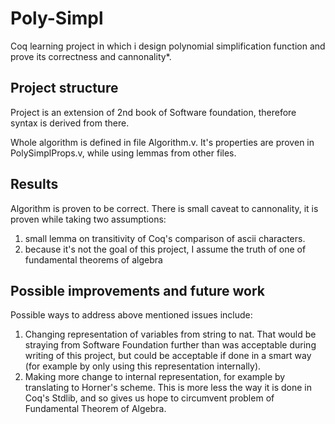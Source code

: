 # Poly-Simpl

Coq learning project in which i design polynomial simplification function and
prove its correctness and cannonality*.

## Project structure
Project is an extension of 2nd book of Software foundation, therefore
syntax is derived from there.


Whole algorithm is defined in file Algorithm.v.
It's properties are proven in PolySimplProps.v, while using lemmas from
other files.

## Results
Algorithm is proven to be correct.
There is small caveat to cannonality, it is proven while taking two assumptions:
1. small lemma on transitivity of Coq's comparison of ascii characters.
2. because it's not the goal of this project, I assume the truth of one of
fundamental theorems of algebra


## Possible improvements and future work
Possible ways to address above mentioned issues include:
1. Changing representation of variables from string to nat. That would be
    straying from Software Foundation further than was acceptable during writing of
    this project, but could be acceptable if done in a smart way (for example by
    only using this representation internally).
2. Making more change to internal representation, for example by translating to
    Horner's scheme. This is more less the way it is done in Coq's Stdlib, and
    so gives us hope to circumvent problem of Fundamental Theorem of Algebra.


